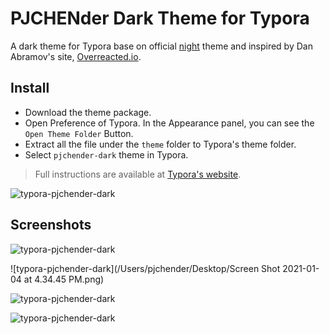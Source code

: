 # PJCHENder Dark Theme for Typora

A dark theme for Typora base on official [night](https://theme.typora.io/theme/Night/) theme and inspired by Dan Abramov's site, [Overreacted.io](https://overreacted.io/).

## Install

- Download the theme package.
- Open Preference of Typora. In the Appearance panel, you can see the `Open Theme Folder` Button.
- Extract all the file under the `theme` folder to Typora's theme folder.
- Select `pjchender-dark` theme in Typora.

> Full instructions are available at [Typora's website](http://theme.typora.io/doc/Install-Theme/).

![typora-pjchender-dark](https://i.imgur.com/88idYew.png)

## Screenshots

![typora-pjchender-dark](https://i.imgur.com/m84uGEG.png)

![typora-pjchender-dark](/Users/pjchender/Desktop/Screen Shot 2021-01-04 at 4.34.45 PM.png)

![typora-pjchender-dark](https://i.imgur.com/BHxqXMi.png)

![typora-pjchender-dark](https://i.imgur.com/SFUAJhg.png)